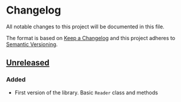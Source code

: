 # Changelog
All notable changes to this project will be documented in this file.

The format is based on [Keep a Changelog](http://keepachangelog.com/en/1.0.0/)
and this project adheres to [Semantic Versioning](http://semver.org/spec/v2.0.0.html).

## [Unreleased]

### Added

- First version of the library. Basic `Reader` class and methods

[Unreleased]: https://github.com/davazp/asyncReader/compare/v0.1.0...HEAD
